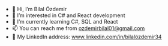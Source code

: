 - 👋 Hi, I’m Bilal Özdemir
- 👀 I’m interested in C# and React development
- 🌱 I’m currently learning C#, SQL and React
- 📫 You can reach me from ozdemirbilal01@gmail.com
- 🧰 My LinkedIn address: www.linkedin.com/in/bilalözdemir34
